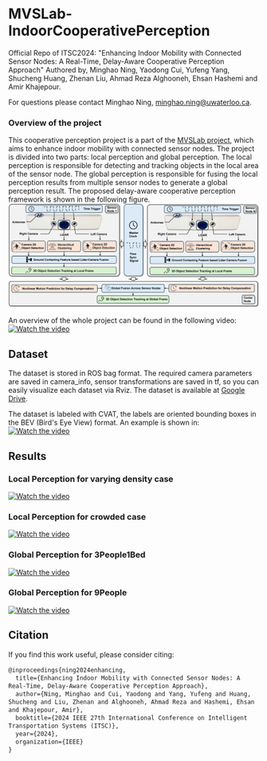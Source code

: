 # MVSLab-IndoorCooperativePerception
Official Repo of ITSC2024: "Enhancing Indoor Mobility with Connected Sensor Nodes: A Real-Time, Delay-Aware Cooperative Perception Approach" Authored by, Minghao Ning, Yaodong Cui, Yufeng Yang, Shucheng Huang, Zhenan Liu, Ahmad Reza Alghooneh, Ehsan Hashemi and Amir Khajepour. 

For questions please contact Minghao Ning, minghao.ning@uwaterloo.ca.

### Overview of the project

This cooperative perception project is a part of the [MVSLab project](https://uwaterloo.ca/mechatronic-vehicle-systems-lab/research/5g-autonomous-outdoor-and-indoor-fleet-mobility/indoor-5g-autonomous-fleet-mobility), which aims to enhance indoor mobility with connected sensor nodes. The project is divided into two parts: local perception and global perception. The local perception is responsible for detecting and tracking objects in the local area of the sensor node. The global perception is responsible for fusing the local perception results from multiple sensor nodes to generate a global perception result. The proposed delay-aware cooperative perception framework is shown in the following figure.
![Cooperative Perception Framework](figs/Framework.png)


An overview of the whole project can be found in the following video:
[![Watch the video](https://img.youtube.com/vi/YsNX8Ubo7pk/maxresdefault.jpg)](https://youtu.be/YsNX8Ubo7pk)

## Dataset
The dataset is stored in ROS bag format. The required camera parameters are saved in camera_info, sensor transformations are saved in tf, so you can easily visualize each dataset via Rviz. The dataset is available at [Google Drive](https://drive.google.com/drive/folders/1_2UOGiY8OORMtG4qc-np3rAN6A3O275M?usp=sharing).

The dataset is labeled with CVAT, the labels are oriented bounding boxes in the BEV (Bird's Eye View) format. An example is shown in:
[![Watch the video](https://img.youtube.com/vi/UVUcsEo8Olw/maxresdefault.jpg)](https://youtu.be/UVUcsEo8Olw)

## Results
### Local Perception for varying density case
[![Watch the video](https://img.youtube.com/vi/yXRH-UHOn6I/maxresdefault.jpg)](https://youtu.be/yXRH-UHOn6I)

### Local Perception for crowded case
[![Watch the video](https://img.youtube.com/vi/bZyYKFu86tI/maxresdefault.jpg)](https://youtu.be/bZyYKFu86tI)

### Global Perception for 3People1Bed
[![Watch the video](https://img.youtube.com/vi/ESNUPyDQLdw/maxresdefault.jpg)](https://youtu.be/ESNUPyDQLdw)

### Global Perception for 9People
[![Watch the video](https://img.youtube.com/vi/y_sCzz1o6HM/maxresdefault.jpg)](https://youtu.be/y_sCzz1o6HM)


## Citation
If you find this work useful, please consider citing:
```
@inproceedings{ning2024enhancing,
  title={Enhancing Indoor Mobility with Connected Sensor Nodes: A Real-Time, Delay-Aware Cooperative Perception Approach},
  author={Ning, Minghao and Cui, Yaodong and Yang, Yufeng and Huang, Shucheng and Liu, Zhenan and Alghooneh, Ahmad Reza and Hashemi, Ehsan and Khajepour, Amir},
  booktitle={2024 IEEE 27th International Conference on Intelligent Transportation Systems (ITSC)},
  year={2024},
  organization={IEEE}
}
```

